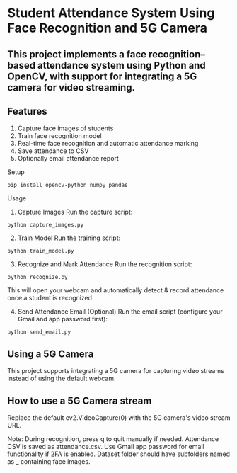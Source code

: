 # Student Attendance System Using Face Recognition and 5G Camera

## This project implements a face recognition–based attendance system using Python and OpenCV, with support for integrating a 5G camera for video streaming.

## Features
1) Capture face images of students
2) Train face recognition model
3) Real-time face recognition and automatic attendance marking
4) Save attendance to CSV
5) Optionally email attendance report

Setup
```Install required libraries:
pip install opencv-python numpy pandas
```
Usage
1. Capture Images
Run the capture script:
```
python capture_images.py
```
2. Train Model
Run the training script:
```
python train_model.py
```
3. Recognize and Mark Attendance
Run the recognition script:
```
python recognize.py
```
This will open your webcam and automatically detect & record attendance once a student is recognized.

4. Send Attendance Email (Optional)
Run the email script (configure your Gmail and app password first):
```
python send_email.py
```

## Using a 5G Camera
This project supports integrating a 5G camera for capturing video streams instead of using the default webcam.

## How to use a 5G Camera stream
Replace the default cv2.VideoCapture(0) with the 5G camera's video stream URL.

Note:
During recognition, press q to quit manually if needed.
Attendance CSV is saved as attendance.csv.
Use Gmail app password for email functionality if 2FA is enabled.
Dataset folder should have subfolders named as <StudentID>_<Name> containing face images.


